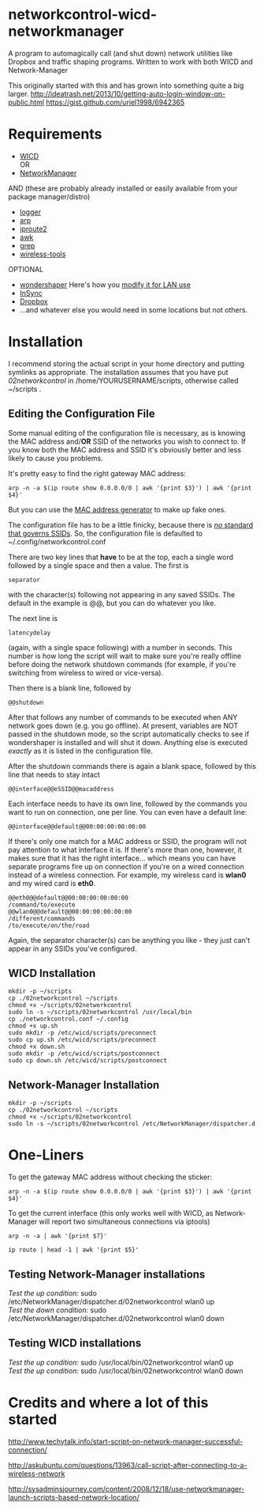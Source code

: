 networkcontrol-wicd-networkmanager
==================================

A program to automagically call (and shut down) network utilities like Dropbox and traffic shaping programs.  Written to work with both WICD and Network-Manager

This originally started with this and has grown into something quite a big larger.
<http://ideatrash.net/2013/10/getting-auto-login-window-on-public.html>
<https://gist.github.com/uriel1998/6942365>

# Requirements

* [WICD](https://launchpad.net/wicd)  
OR
* [NetworkManager](https://wiki.gnome.org/Projects/NetworkManager)

AND (these are probably already installed or easily available from your package manager/distro)

* [logger](http://linux.about.com/library/cmd/blcmdl1_logger.htm)
* [arp](http://linux.about.com/library/cmd/blcmdl8_arp.htm)
* [iproute2](http://www.linuxfoundation.org/collaborate/workgroups/networking/iproute2)
* [awk](http://www.gnu.org/software/gawk/manual/gawk.html)
* [grep](http://en.wikipedia.org/wiki/Grep)
* [wireless-tools](http://en.wikipedia.org/wiki/Wireless_tools_for_Linux)

OPTIONAL

* [wondershaper](http://www.hecticgeek.com/2012/02/simple-traffic-shaping-ubuntu-linux/) Here's how you [modify it for LAN use](http://ideatrash.net/2014/07/making-wondershaper-play-nice-on-lan.html)
* [InSync](https://www.insynchq.com/r/109458505937185551876)
* [Dropbox](http://db.tt/PeYcFIot)
* ...and whatever else you would need in some locations but not others.

# Installation

I recommend storing the actual script in your home directory and putting symlinks as appropriate.  The installation assumes that you have put *02networkcontrol* in /home/YOURUSERNAME/scripts, otherwise called ~/scripts .

## Editing the Configuration File

Some manual editing of the configuration file is necessary, as is knowing the MAC address and/**OR** SSID of the networks you wish to connect to.  If you know both the MAC address and SSID it's obviously better and less likely to cause you problems.  

It's pretty easy to find the right gateway MAC address:

	arp -n -a $(ip route show 0.0.0.0/0 | awk '{print $3}') | awk '{print $4}'

But you can use the [MAC address generator](http://www.miniwebtool.com/mac-address-generator/) to make up fake ones.

The configuration file has to be a little finicky, because there is [*no* standard that governs SSIDs](http://stackoverflow.com/questions/4919889/is-there-a-standard-that-defines-what-is-a-valid-ssid-and-password).  So, the configuration file is defaulted to ~/.config/networkcontrol.conf

There are two key lines that **have** to be at the top, each a single word followed by a single space and then a value.  The first is 

	separator 

with the character(s) following not appearing in any saved SSIDs.  The default in the example is @@, but you can do whatever you like.

The next line is 

	latencydelay 

(again, with a single space following) with a number in seconds.  This number is how long the script will wait to make sure you're really offline before doing the network shutdown commands (for example, if you're switching from wireless to wired or vice-versa).  

Then there is a blank line, followed by

	@@shutdown

After that follows any number of commands to be executed when ANY network goes down (e.g. you go offline). At present, variables are NOT passed in the shutdown mode, so the script automatically checks to see if wondershaper is installed and will shut it down.  Anything else is executed *exactly* as it is listed in the configuration file.

After the shutdown commands there is again a blank space, followed by this line that needs to stay intact

	@@interface@@eSSID@@macaddress

Each interface needs to have its own line, followed by the commands you want to run on connection, one per line.  You can even have a default line:

	@@interface@@default@@00:00:00:00:00:00

If there's only one match for a MAC address or SSID, the program will not pay attention to what interface it is.  If there's more than one, however, it makes sure that it has the right interface... which means you can have separate programs fire up on connection if you're on a wired connection instead of a wireless connection.  For example, my wireless card is **wlan0** and my wired card is **eth0**.

	@@eth0@@default@@00:00:00:00:00:00
	/command/to/execute
	@@wlan0@@default@@00:00:00:00:00:00
	/different/commands
	/to/execute/on/the/road

Again, the separator character(s) can be anything you like - they just can't appear in any SSIDs you've configured.


## WICD Installation 

	mkdir -p ~/scripts
	cp ./02networkcontrol ~/scripts
	chmod +x ~/scripts/02networkcontrol
	sudo ln -s ~/scripts/02networkcontrol /usr/local/bin
	cp ./networkcontrol.conf ~/.config
	chmod +x up.sh
	sudo mkdir -p /etc/wicd/scripts/preconnect
	sudo cp up.sh /etc/wicd/scripts/preconnect
	chmod +x down.sh
	sudo mkdir -p /etc/wicd/scripts/postconnect
	sudo cp down.sh /etc/wicd/scripts/postconnect

## Network-Manager Installation

	mkdir -p ~/scripts
	cp ./02networkcontrol ~/scripts
	chmod +x ~/scripts/02networkcontrol
	sudo ln -s ~/scripts/02networkcontrol /etc/NetworkManager/dispatcher.d
	
# One-Liners

To get the gateway MAC address without checking the sticker:

	arp -n -a $(ip route show 0.0.0.0/0 | awk '{print $3}') | awk '{print $4}'

To get the current interface (this only works well with WICD, as Network-Manager will report two simultaneous connections via iptools)

	arp -n -a | awk '{print $7}'

	ip route | head -1 | awk '{print $5}'


## Testing Network-Manager installations

*Test the up condition:* sudo /etc/NetworkManager/dispatcher.d/02networkcontrol wlan0 up  
*Test the down condition:* sudo /etc/NetworkManager/dispatcher.d/02networkcontrol wlan0 down  

## Testing WICD installations

*Test the up condition:* sudo /usr/local/bin/02networkcontrol wlan0 up  
*Test the up condition:* sudo /usr/local/bin/02networkcontrol wlan0 down 

# Credits and where a lot of this started

http://www.techytalk.info/start-script-on-network-manager-successful-connection/

http://askubuntu.com/questions/13963/call-script-after-connecting-to-a-wireless-network

http://sysadminsjourney.com/content/2008/12/18/use-networkmanager-launch-scripts-based-network-location/
